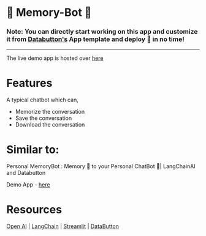 # 🧠 Memory-Bot 🤖

### Note: You can directly start working on this app and customize it from [Databutton's](https://www.databutton.com/) App template and deploy :rocket: in no time!

---

The live demo app is hosted over [here](https://next.databutton.com/v/lgzxq112/Memory_Bot)

# Features
A typical chatbot which can,
- Memorize the conversation
- Save the conversation
- Download the conversation

# Similar to:

Personal MemoryBot : Memory 🧠  to your Personal ChatBot 🤖|  LangChainAI and Databutton 

Demo App - [here](https://next.databutton.com/v/lgzxq112/Personalised_Memory_Bot)

# Resources

[Open AI](https://openai.com/) |
[LangChain](https://langchain.readthedocs.io/en/latest/index.html) | 
[Streamlit](https://streamlit.io/) | 
[DataButton](https://www.databutton.io/)


 

